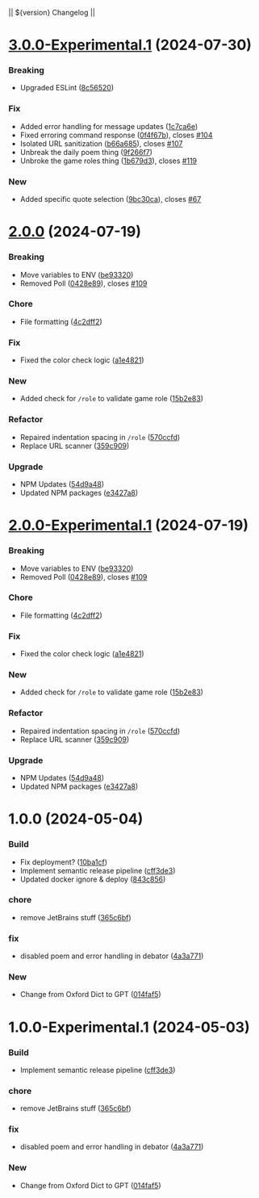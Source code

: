 || ${version} Changelog ||

# [3.0.0-Experimental.1](https://github.com/SkyeRangerDelta/Fishsticks/compare/v2.0.0...v3.0.0-Experimental.1) (2024-07-30)


### Breaking

* Upgraded ESLint ([8c56520](https://github.com/SkyeRangerDelta/Fishsticks/commit/8c56520b00d2e309c3457a8fa950db4305908fb6))

### Fix

* Added error handling for message updates ([1c7ca6e](https://github.com/SkyeRangerDelta/Fishsticks/commit/1c7ca6e815a9888488e3a435a7d134c729b2153e))
* Fixed erroring command response ([0f4f67b](https://github.com/SkyeRangerDelta/Fishsticks/commit/0f4f67b8baf3e3beb9731ddd5b80e4eb84452421)), closes [#104](https://github.com/SkyeRangerDelta/Fishsticks/issues/104)
* Isolated URL sanitization ([b66a685](https://github.com/SkyeRangerDelta/Fishsticks/commit/b66a6858309e29b5dbef077784c0f7df96e92b18)), closes [#107](https://github.com/SkyeRangerDelta/Fishsticks/issues/107)
* Unbreak the daily poem thing ([9f266f7](https://github.com/SkyeRangerDelta/Fishsticks/commit/9f266f7546ae29be85f94ac67bfb3793ce162185))
* Unbroke the game roles thing ([1b679d3](https://github.com/SkyeRangerDelta/Fishsticks/commit/1b679d3d522e834739938292d8af2aab9f295b1b)), closes [#119](https://github.com/SkyeRangerDelta/Fishsticks/issues/119)

### New

* Added specific quote selection ([9bc30ca](https://github.com/SkyeRangerDelta/Fishsticks/commit/9bc30ca598774dc43a5383556bcdc7cc8cffdeb3)), closes [#67](https://github.com/SkyeRangerDelta/Fishsticks/issues/67)

# [2.0.0](https://github.com/SkyeRangerDelta/Fishsticks/compare/v1.19.9...v2.0.0) (2024-07-19)


### Breaking

* Move variables to ENV ([be93320](https://github.com/SkyeRangerDelta/Fishsticks/commit/be93320d6a4fdd49de03729435fb34fce95fc428))
* Removed Poll ([0428e89](https://github.com/SkyeRangerDelta/Fishsticks/commit/0428e8907356c32c29fc836d4745969115f41bb7)), closes [#109](https://github.com/SkyeRangerDelta/Fishsticks/issues/109)

### Chore

* File formatting ([4c2dff2](https://github.com/SkyeRangerDelta/Fishsticks/commit/4c2dff2075662a1c3e40d96eeb087ba47578ecb8))

### Fix

* Fixed the color check logic ([a1e4821](https://github.com/SkyeRangerDelta/Fishsticks/commit/a1e4821bfa026d2055f3bb1a91684e0e5bd9d609))

### New

* Added check for `/role` to validate game role ([15b2e83](https://github.com/SkyeRangerDelta/Fishsticks/commit/15b2e83d216dbe119f1726de4fda59d4788e8fdc))

### Refactor

* Repaired indentation spacing in `/role` ([570ccfd](https://github.com/SkyeRangerDelta/Fishsticks/commit/570ccfd3497462966d1849307f27c88e69c0a8fd))
* Replace URL scanner ([359c909](https://github.com/SkyeRangerDelta/Fishsticks/commit/359c909c00869f26a5007438f4b3fbde8ea38f79))

### Upgrade

* NPM Updates ([54d9a48](https://github.com/SkyeRangerDelta/Fishsticks/commit/54d9a48f1ecfa71f8b52d13035257f9518142b73))
* Updated NPM packages ([e3427a8](https://github.com/SkyeRangerDelta/Fishsticks/commit/e3427a87f0a3b0e25f90d891477002163c4aac4b))

# [2.0.0-Experimental.1](https://github.com/SkyeRangerDelta/Fishsticks/compare/v1.19.9...v2.0.0-Experimental.1) (2024-07-19)


### Breaking

* Move variables to ENV ([be93320](https://github.com/SkyeRangerDelta/Fishsticks/commit/be93320d6a4fdd49de03729435fb34fce95fc428))
* Removed Poll ([0428e89](https://github.com/SkyeRangerDelta/Fishsticks/commit/0428e8907356c32c29fc836d4745969115f41bb7)), closes [#109](https://github.com/SkyeRangerDelta/Fishsticks/issues/109)

### Chore

* File formatting ([4c2dff2](https://github.com/SkyeRangerDelta/Fishsticks/commit/4c2dff2075662a1c3e40d96eeb087ba47578ecb8))

### Fix

* Fixed the color check logic ([a1e4821](https://github.com/SkyeRangerDelta/Fishsticks/commit/a1e4821bfa026d2055f3bb1a91684e0e5bd9d609))

### New

* Added check for `/role` to validate game role ([15b2e83](https://github.com/SkyeRangerDelta/Fishsticks/commit/15b2e83d216dbe119f1726de4fda59d4788e8fdc))

### Refactor

* Repaired indentation spacing in `/role` ([570ccfd](https://github.com/SkyeRangerDelta/Fishsticks/commit/570ccfd3497462966d1849307f27c88e69c0a8fd))
* Replace URL scanner ([359c909](https://github.com/SkyeRangerDelta/Fishsticks/commit/359c909c00869f26a5007438f4b3fbde8ea38f79))

### Upgrade

* NPM Updates ([54d9a48](https://github.com/SkyeRangerDelta/Fishsticks/commit/54d9a48f1ecfa71f8b52d13035257f9518142b73))
* Updated NPM packages ([e3427a8](https://github.com/SkyeRangerDelta/Fishsticks/commit/e3427a87f0a3b0e25f90d891477002163c4aac4b))

# 1.0.0 (2024-05-04)


### Build

* Fix deployment? ([10ba1cf](https://github.com/SkyeRangerDelta/Fishsticks/commit/10ba1cf4d3f23f964dbc4c3f9810b2eece5b013e))
* Implement semantic release pipeline ([cff3de3](https://github.com/SkyeRangerDelta/Fishsticks/commit/cff3de35b53ea3418bcf525495d4c01057ac41be))
* Updated docker ignore & deploy ([843c856](https://github.com/SkyeRangerDelta/Fishsticks/commit/843c85679bf0c6e68b0c9486c6997962eeccb522))

### chore

* remove JetBrains stuff ([365c6bf](https://github.com/SkyeRangerDelta/Fishsticks/commit/365c6bfacabc8007ad476ecb08aede2daec7a4ca))

### fix

* disabled poem and error handling in debator ([4a3a771](https://github.com/SkyeRangerDelta/Fishsticks/commit/4a3a77157fbe2e6f8d28f7e222112d8a4a85c61f))

### New

* Change from Oxford Dict to GPT ([014faf5](https://github.com/SkyeRangerDelta/Fishsticks/commit/014faf516c2b84d81b14f3bf5e2481661b3a9e54))

# 1.0.0-Experimental.1 (2024-05-03)


### Build

* Implement semantic release pipeline ([cff3de3](https://github.com/SkyeRangerDelta/Fishsticks/commit/cff3de35b53ea3418bcf525495d4c01057ac41be))

### chore

* remove JetBrains stuff ([365c6bf](https://github.com/SkyeRangerDelta/Fishsticks/commit/365c6bfacabc8007ad476ecb08aede2daec7a4ca))

### fix

* disabled poem and error handling in debator ([4a3a771](https://github.com/SkyeRangerDelta/Fishsticks/commit/4a3a77157fbe2e6f8d28f7e222112d8a4a85c61f))

### New

* Change from Oxford Dict to GPT ([014faf5](https://github.com/SkyeRangerDelta/Fishsticks/commit/014faf516c2b84d81b14f3bf5e2481661b3a9e54))
